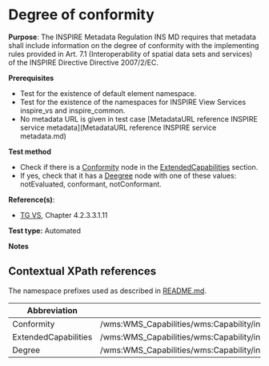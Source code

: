 # Degree of conformity

**Purpose**: The INSPIRE Metadata Regulation INS MD requires that metadata shall include information on the degree of conformity with the implementing rules provided in Art. 7.1 (Interoperability of spatial data sets and services) of the INSPIRE Directive Directive 2007/2/EC.

**Prerequisites**

* Test for the existence of default element namespace.
* Test for the existence of the namespaces for INSPIRE View Services inspire_vs and inspire_common.
* No metadata URL is given in test case [MetadataURL reference INSPIRE service metadata](MetadataURL reference INSPIRE service metadata.md)

**Test method**

* Check if there is a [Conformity](#Conformity) node in the [ExtendedCapabilities](#ExtendedCapabilities) section.
* If yes, check that it has a [Deegree](#Degree) node with one of these values: notEvaluated, conformant, notConformant.


**Reference(s)**:
* [TG VS](README.md#ref_TG_VS), Chapter 4.2.3.3.1.11

**Test type:** Automated

**Notes**

## Contextual XPath references

The namespace prefixes used as described in [README.md](README.md#namespaces).

Abbreviation                                               |  XPath expression
---------------------------------------------------------- | -------------------------------------------------------------------------
Conformity <a name="Conformity"></a> | /wms:WMS_Capabilities/wms:Capability/inspire_vs:ExtendedCapabilities/inspire_common:Conformity
ExtendedCapabilities <a name="ExtendedCapabilities"></a> | /wms:WMS_Capabilities/wms:Capability/inspire_vs:ExtendedCapabilities
Degree <a name="Degree"></a> | /wms:WMS_Capabilities/wms:Capability/inspire_vs:ExtendedCapabilities/inspire_common:Conformity/inspire_common:Degree

